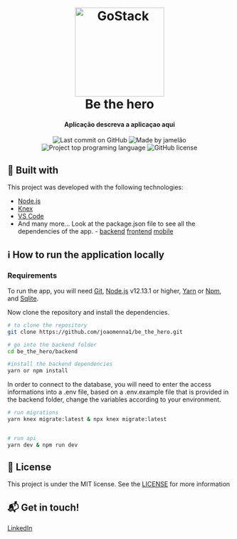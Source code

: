 <h1 align="center">
  <img alt="GoStack" src="https://rocketseat-cdn.s3-sa-east-1.amazonaws.com/bootcamp-header.png" width="200px" />
    <br>
    Be the hero
</h1>

<h4 align="center">
  Aplicação descreva a aplicaçao aqui
</h4>

<p align="center">
<img alt="Last commit on GitHub" src="https://img.shields.io/github/last-commit/joaomenna1/be_the_hero?color=EE4D64">
<img alt="Made by jamelão" src="https://img.shields.io/badge/made%20by-joaomenna1-%20?color=EE4D64">
<img alt="Project top programing language" src="https://img.shields.io/github/languages/top/joaomenna1/be_the_hero?color=ee4d64">
<img alt="GitHub license" src="https://img.shields.io/github/license/joaomenna1/be_the_hero?color=ee4d64">
</p> 

## :rocket: Built with

This project was developed with the following technologies:

-  [Node.js](https://nodejs.org/)
-  [Knex](http://knexjs.org/)
-  [VS Code](https://code.visualstudio.com/)
-  And many more... Look at the package.json file to see all the dependencies of the app. - [backend](https://github.com/joaomenna1/be_the_hero/blob/master/backend/package.json) [frontend](https://github.com/joaomenna1/be_the_hero/blob/master/frontend/package.json) [mobile](https://github.com/joaomenna1)

## :information_source: How to run the application locally
### Requirements
To run the app, you will need [Git](https://git-scm.com), [Node.js](https://nodejs.org/) v12.13.1 or higher, [Yarn](https://yarnpkg.com/) or [Npm](https://www.npmjs.com/), and [Sqlite](https://sqlitebrowser.org/).
<br>

Now clone the repository and install the dependencies.
```bash
# to clone the repository
git clone https://github.com/joaomenna1/be_the_hero.git

# go into the backend folder
cd be_the_hero/backend

#install the backend dependencies
yarn or npm install

```
In order to connect to the database, you will need to enter the access informations into a .env file, based on a .env.example file that is provided in the backend folder, change the variables according to your environment.
```bash
# run migrations
yarn knex migrate:latest & npx knex migrate:latest


# run api
yarn dev & npm run dev

```

## :page_facing_up: License

This project is under the MIT license. See the [LICENSE](https://github.com/joaomenna1) for more information

## :mailbox_with_mail: Get in touch!

[LinkedIn](www.linkedin.com/in/nogueira-menna-barreto)